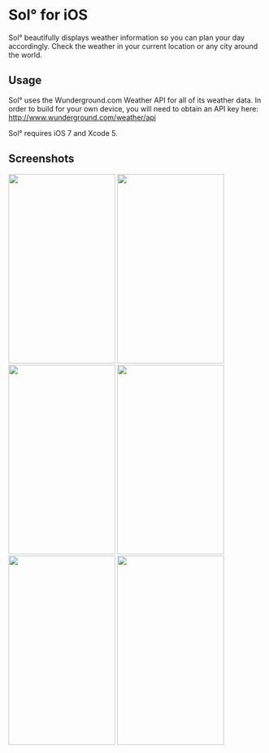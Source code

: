 Sol° for iOS
===

Sol° beautifully displays weather information so you can plan your day accordingly. 
Check the weather in your current location or any city around the world. 

Usage
---

Sol° uses the Wunderground.com Weather API for all of its weather data. In order to build for your own device, 
you will need to obtain an API key here: http://www.wunderground.com/weather/api

Sol° requires iOS 7 and Xcode 5.

Screenshots
---

<img src=https://github.com/comyarzaheri/Sol/raw/master/Screenshots/1.png width=210 height=372>
<img src=https://github.com/comyarzaheri/Sol/raw/master/Screenshots/2.png width=210 height=372>
<img src=https://github.com/comyarzaheri/Sol/raw/master/Screenshots/3.png width=210 height=372>
<img src=https://github.com/comyarzaheri/Sol/raw/master/Screenshots/4.png width=210 height=372>
<img src=https://github.com/comyarzaheri/Sol/raw/master/Screenshots/5.png width=210 height=372>
<img src=https://github.com/comyarzaheri/Sol/raw/master/Screenshots/6.png width=210 height=372>



